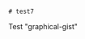                                                                                                                                                                                                                                                                                                                                                                                                                                                                                       # test7
Test "graphical-gist"